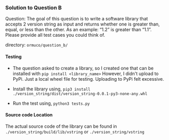 
### Solution to Question B ###

Question: The goal of this question is to write a software library that accepts 2 version string as input and
          returns whether one is greater than, equal, or less than the other. As an example: “1.2” is greater 
          than “1.1”. Please provide all test cases you could think of.


directory: `ormuco/question_b/`

#### Testing ####
- The question asked to create a library, so I created one that can be installed with `pip install <library_name>`
  However, I didn't upload to PyPi. Just a local wheel file for testing. Uploading to PyPi felt excessive.

- Install the library using, `pip3 install ./version_string/dist/version_string-0.0.1-py3-none-any.whl`
- Run the test using, `python3 tests.py`

#### Source code Location ####
The actual source code of the library can be found in `./version_string/build/lib/vstring` or `./version_string/vstring`
